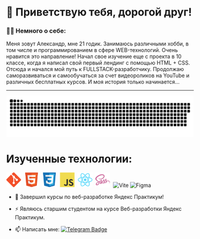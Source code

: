 # :wave: Приветствую тебя, дорогой друг!
### :man_technologist: Немного о себе:
Меня зовут Александр, мне 21 годик. Занимаюсь различными хобби, в том числе и программированием в сфере WEB-технологий. Очень нравится это направление! Начал свое изучение еще с проекта в 10 классе, когда я написал свой первый лендинг с помощью HTML + CSS. Отсюда и начался мой путь к FULLSTACK-разработчику. Продолжаю саморазвиваться и самообучаться за счет видеороликов на YouTube и различных бесплатных курсов. И моя история только начинается...
___
<p align="center">
  <img width="600" src="github-snake.svg" alt="snake"/>
  <h1>Изученные технологии:</h1>
  <div>
  <img src="https://github.com/devicons/devicon/blob/master/icons/git/git-original.svg" title="git" alt="git" width="40" height="40"/>&nbsp
  <img src="https://github.com/devicons/devicon/blob/master/icons/html5/html5-original.svg" title="html5" alt="html5" width="40" height="40"/>&nbsp
  <img src="https://github.com/devicons/devicon/blob/master/icons/css3/css3-original.svg" title="css" alt="css" width="40" height="40"/>&nbsp
  <img src="https://github.com/devicons/devicon/blob/master/icons/javascript/javascript-original.svg" title="javascript" alt="javascript" width="40" height="40"/>&nbsp
  <img src="https://github.com/devicons/devicon/blob/master/icons/react/react-original.svg" title="reactjs" alt="reactjs" width="40" height="40"/>&nbsp
  <img src="https://github.com/devicons/devicon/blob/master/icons/sass/sass-original.svg" title="sass/scss" alt="sass/scss" width="40" height="40"/>&nbsp;
  <img src="https://raw.githubusercontent.com/danielcranney/readme-generator/main/public/icons/skills/vite-colored.svg" width="36" height="36" alt="Vite"/>
  <img src="https://raw.githubusercontent.com/danielcranney/readme-generator/main/public/icons/skills/figma-colored.svg" width="36" height="36" alt="Figma" />
</div>
</p>

- :seedling: Завершил курсы по веб-разработке Яндекс Практикум!

- :zap: Являюсь старшим студентом на курсе Веб-разработки Яндекс Практикум.

- :mailbox: Написать мне: [![Telegram Badge](https://img.shields.io/badge/-Написать-blue?style=flat&logo=Telegram&logoColor=white)](https://t.me/ifaqer)
